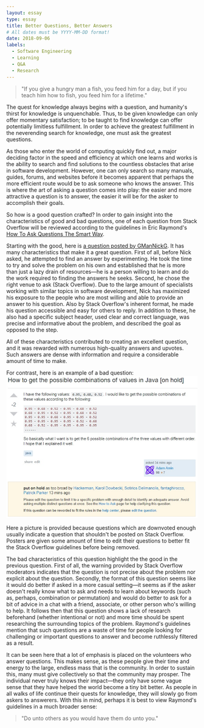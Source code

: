 ```yaml
---
layout: essay
type: essay
title: Better Questions, Better Answers
# All dates must be YYYY-MM-DD format!
date: 2018-09-06
labels:
  - Software Engineering
  - Learning
  - Q&A
  - Research
---
```


> "If you give a hungry man a fish, you feed him for a day, but if you teach him how to fish, you feed him for a lifetime."

The quest for knowledge always begins with a question, and humanity's thirst for knowledge is unquenchable. Thus, to be given knowledge can only offer momentary satisfaction; to be taught to find knowledge can offer potentially limitless fulfillment. In order to achieve the greatest fulfillment in the neverending search for knowledge, one must ask the greatest questions.

As those who enter the world of computing quickly find out, a major deciding factor in the speed and efficiency at which one learns and works is the ability to search and find solutions to the countless obstacles that arise in software development. However, one can only search so many manuals, guides, forums, and websites before it becomes apparent that perhaps the more efficient route would be to ask someone who knows the answer. This is where the art of asking a question comes into play: the easier and more attractive a question is to answer, the easier it will be for the asker to accomplish their goals.

So how is a good question crafted? In order to gain insight into the characteristics of good and bad questions, one of each question from Stack Overflow will be reviewed according to the guidelines in Eric Raymond's [How To Ask Questions The Smart Way](http://www.catb.org/esr/faqs/smart-questions.html).

Starting with the good, here is [a question posted by GManNickG](https://stackoverflow.com/questions/11227809/why-is-it-faster-to-process-a-sorted-array-than-an-unsorted-array). It has many characteristics that make it a great question. First of all, before Nick asked, he attempted to find an answer by experimenting. He took the time to try and solve the problem on his own and established that he is more than just a lazy drain of resources—he is a person willing to learn and do the work required to finding the answers he seeks. Second, he chose the right venue to ask (Stack Overflow). Due to the large amount of specialists working with similar topics in software development, Nick has maximized his exposure to the people who are most willing and able to provide an answer to his question. Also by Stack Overflow's inherent format, he made his question accessible and easy for others to reply. In addition to these, he also had a specific subject header, used clear and correct language, was precise and informative about the problem, and described the goal as opposed to the step.

All of these characteristics contributed to creating an excellent question, and it was rewarded with numerous high-quality answers and upvotes. Such answers are dense with information and require a considerable amount of time to make. 

For contrast, here is an example of a bad question:
<img class="ui image" src="../images/better-q-a+fig1.jpg">

Here a picture is provided because questions which are downvoted enough usually indicate a question that shouldn't be posted on Stack Overflow. Posters are given some amount of time to edit their questions to better fit the Stack Overflow guidelines before being removed.

The bad characteristics of this question highlight the the good in the previous question. First of all, the warning provided by Stack Overflow moderators indicates that the question is not precise about the problem nor explicit about the question.  Secondly, the format of this question seems like it would do better if asked in a more casual setting—it seems as if the asker doesn't really know what to ask and needs to learn about keywords (such as, perhaps, combination or permutation) and would do better to ask for a bit of advice in a chat with a friend, associate, or other person who's willing to help. It follows then that this question shows a lack of research beforehand (whether intentional or not) and more time should be spent researching the surrounding topics of the problem. Raymond's guidelines mention that such questions are a waste of time for people looking for challenging or important questions to answer and become ruthlessly filtered as a result.

It can be seen here that a lot of emphasis is placed on the volunteers who answer questions. This makes sense, as these people give their time and energy to the large, endless mass that is the community. In order to sustain this, many must give collectively so that the community may prosper. The individual never truly knows their impact—they only have some vague sense that they have helped the world become a tiny bit better. As people in all walks of life continue their quests for knowledge, they will slowly go from askers to answerers. With this in mind, perhaps it is best to view Raymond's guidelines in a much broader sense:
>  "Do unto others as you would have them do unto you."
